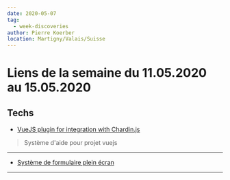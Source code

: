 ```yaml
---
date: 2020-05-07
tag: 
  - week-discoveries
author: Pierre Koerber
location: Martigny/Valais/Suisse
---
```


# Liens de la semaine du 11.05.2020 au 15.05.2020


## Techs

- [VueJS plugin for integration with Chardin.js](https://www.npmjs.com/package/vue-chardin?activeTab=readme)

> Système d'aide pour projet vuejs

---
- [Système de formulaire plein écran](https://tympanus.net/Development/FullscreenForm/)

---
